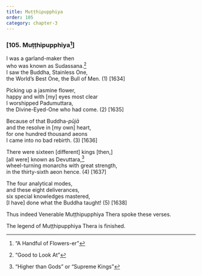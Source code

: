 ```yaml
---
title: Muṭṭhipupphiya
order: 105
category: chapter-3
---
```


### \[105. Muṭṭhipupphiya[^1]\]

I was a garland-maker then  
who was known as Sudassana.[^2]  
I saw the Buddha, Stainless One,  
the World’s Best One, the Bull of Men. (1) \[1634\]

Picking up a jasmine flower,  
happy and with \[my\] eyes most clear  
I worshipped Padumuttara,  
the Divine-Eyed-One who had come. (2) \[1635\]

Because of that Buddha-*pūjā*  
and the resolve in \[my own\] heart,  
for one hundred thousand aeons  
I came into no bad rebirth. (3) \[1636\]

There were sixteen \[different\] kings \[then,\]  
\[all were\] known as Devuttara,[^3]  
wheel-turning monarchs with great strength,  
in the thirty-sixth aeon hence. (4) \[1637\]

The four analytical modes,  
and these eight deliverances,  
six special knowledges mastered,  
\[I have\] done what the Buddha taught! (5) \[1638\]

Thus indeed Venerable Muṭṭhipupphiya Thera spoke these verses.

The legend of Muṭṭhipupphiya Thera is finished.

[^1]: “A Handful of Flowers-er”

[^2]: “Good to Look At”

[^3]: “Higher than Gods” or “Supreme Kings”
